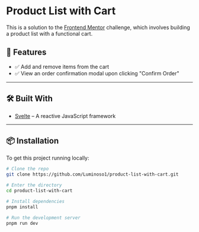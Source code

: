 # Product List with Cart

This is a solution to the [Frontend Mentor](https://www.frontendmentor.io/challenges/product-list-with-cart-5MmqLVAp_d) challenge, which involves building a product list with a functional cart.

## 🚀 Features

- ✅ Add and remove items from the cart
- ✅ View an order confirmation modal upon clicking "Confirm Order"

---

## 🛠️ Built With

- [Svelte](https://svelte.dev/) – A reactive JavaScript framework

---

## 📦 Installation

To get this project running locally:

```bash
# Clone the repo
git clone https://github.com/Luminoso1/product-list-with-cart.git

# Enter the directory
cd product-list-with-cart

# Install dependencies
pnpm install

# Run the development server
pnpm run dev
```
